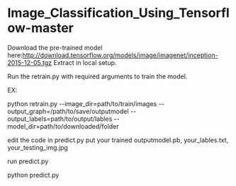 # Image_Classification_Using_Tensorflow-master

Download the pre-trained model here:http://download.tensorflow.org/models/image/imagenet/inception-2015-12-05.tgz
Extract in local setup.


Run the retrain.py with required arguments to train the model.

EX:
 
  python retrain.py --image_dir=path/to/train/images --output_graph=/path/to/save/outputmodel --output_labels=path/to/output/lables
  --model_dir=path/to/downloaded/folder
 

edit the code in predict.py put your trained outputmodel.pb, your_lables.txt, your_testing_img.jpg 

run predict.py

python predict.py

